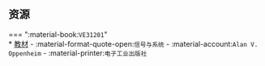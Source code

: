 ## 资源  
=== ":material-book:`VE31201`"  
    * [教材](http://api.cqu-openlib.cn/file?key=ieFgp35q36hg) - :material-format-quote-open:`信号与系统` - :material-account:`Alan V. Oppenheim` - :material-printer:`电子工业出版社`  
